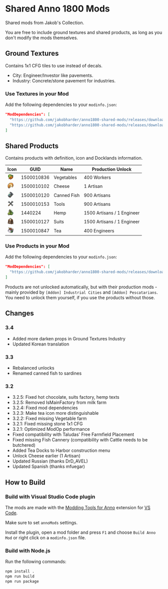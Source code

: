 # Shared Anno 1800 Mods

Shared mods from Jakob's Collection.

You are free to include ground textures and shared products, as long as you don't modify the mods themselves.

## Ground Textures

Contains 1x1 CFG tiles to use instead of decals.

- City: Engineer/Investor like pavements.
- Industry: Concrete/stone pavement for industries.

### Use Textures in your Mod

Add the following dependencies to your `modinfo.json`:
```json
"ModDependencies": [
  "https://github.com/jakobharder/anno1800-shared-mods/releases/download/v3.4/shared-ground-textures-city-jakob.zip",
  "https://github.com/jakobharder/anno1800-shared-mods/releases/download/v3.4/shared-ground-textures-industry-jakob.zip"
]
```

## Shared Products

Contains products with definition, icon and Docklands information.

Icon | GUID | Name | Production Unlock
---|---|---|---
<img src="./mods/shared-products-jakob/data/ui/jakob/icon_vegetables.png" width="20" /> | 1500010836 | Vegetables | 400 Workers
<img src="./doc/icon_cheese_16.png" width="20" /> | 1500010102 | Cheese | 1 Artisan
<img src="./doc/icon_fish_16.png" width="20" /> | 1500010120 | Canned Fish | 900 Artisans
<img src="./doc/icon_tools_16.png" width="20" /> | 1500010153 | Tools | 900 Artisans
<img src="./doc/icon_hemp_16.png" width="20" /> | 1440224 | Hemp | 1500 Artisans / 1 Engineer
<img src="./mods/shared-products-jakob/data/ui/jakob/icon_suits.png" width="20" /> | 1500010127 | Suits | 1500 Artisans / 1 Engineer
<img src="./mods/shared-products-jakob/data/ui/jakob/icon_tea.png" width="20" /> | 1500010847 | Tea | 400 Engineers

### Use Products in your Mod

Add the following dependencies to your `modinfo.json`:
```json
"ModDependencies": [
  "https://github.com/jakobharder/anno1800-shared-mods/releases/download/v3.4/shared-products-jakob.zip"
]
```

Products are not unlocked automatically, but with their production mods - mainly provided by `[Addon] Industrial Cities` and `[Addon] Pescatarians`.
You need to unlock them yourself, if you use the products without those.

## Changes

### 3.4

- Added more darken props in Ground Textures Industry
- Updated Korean translation

### 3.3

- Rebalanced unlocks
- Renamed canned fish to sardines

### 3.2

- 3.2.5: Fixed hot chocolate, suits factory, hemp texts
- 3.2.5: Removed IsMainFactory from milk farm
- 3.2.4: Fixed mod dependencies
- 3.2.3: Make tea icon more distinguishable
- 3.2.2: Fixed missing Vegetable farm
- 3.2.1: Fixed missing stone 1x1 CFG
- 3.2.1: Optimized ModOp performance
- Fixed compatibility with Taludas' Free Farmfield Placement
- Fixed missing Fish Cannery (compatibility with Cattle needs to be butchered)
- Added Tea Docks to Harbor construction menu
- Unlock Cheese earlier (1 Artisan)
- Updated Russian (thanks DrD_AVEL)
- Updated Spanish (thanks mfuegar)

## How to Build

### Build with Visual Studio Code plugin

The mods are made with the [Modding Tools for Anno](https://marketplace.visualstudio.com/items?itemName=JakobHarder.anno-modding-tools) extension for [VS Code](https://code.visualstudio.com/).

Make sure to set `annoMods` settings.

Install the plugin, open a mod folder and press `F1` and choose `Build Anno Mod` or right click on a `modinfo.json` file.

### Build with Node.js

Run the following commands:

```
npm install .
npm run build
npm run package
```
